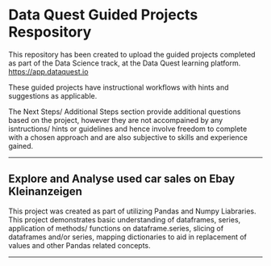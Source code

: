 # Data Quest Guided Projects Respository
This repository has been created to upload the guided projects completed as part of the Data Science track, 
at the Data Quest learning platform. https://app.dataquest.io

These guided projects have instructional workflows with hints and suggestions as applicable. 

The Next Steps/ Additional Steps section provide additional questions based on the project, 
however they are not accompained by any isntructions/ hints or guidelines and hence involve freedom to complete with a chosen approach and
are also subjective to skills and experience gained. 

--------------------------------------------------------------------------------------------------------------------------
## Explore and Analyse used car sales on Ebay Kleinanzeigen

This project was created as part of utilizing Pandas and Numpy Liabraries. This project demonstrates basic understanding of dataframes, series, application of methods/ functions on dataframe.series, slicing of dataframes and/or series, mapping dictionaries to aid in replacement of values and other Pandas related concepts.

--------------------------------------------------------------------------------------------------------------------------
## 
